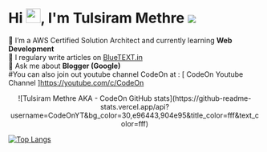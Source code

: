 # Hi <img src='https://github.com/CodeOnYT/TulsiramMethre/blob/main/assets/Hi.gif' width='29' height='29'/>, I'm Tulsiram Methre ![](https://visitor-badge.glitch.me/badge?page_id=CodeOnYT.TulsiramMethre)
🌱 I’m a AWS Certified Solution Architect and currently learning **Web Development**<br/>
📝 I regulary write articles on [BlueTEXT.in](https://www.bluetext.in/)<br/>
💬 Ask me about **Blogger (Google)**<br/>
#You can also join out youtube channel CodeOn at : [ CodeOn Youtube Channel ]https://youtube.com/c/CodeOn
<p align=center>
  </a>
  ![Tulsiram Methre AKA - CodeOn GitHub stats](https://github-readme-stats.vercel.app/api?username=CodeOnYT&bg_color=30,e96443,904e95&title_color=fff&text_color=fff)
  
  [![Top Langs](https://github-readme-stats.vercel.app/api/top-langs/?username=CodeOnYT)](CodeOnYT)
  
</p>


